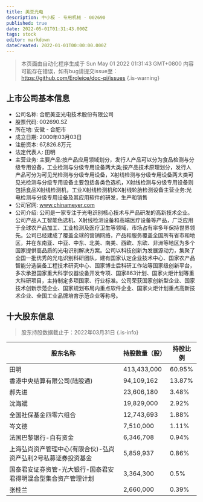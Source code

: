 ```yaml
---
title: 美亚光电
description: 中小板 - 专用机械 - 002690
published: true
date: 2022-05-01T01:31:43.000Z
tags: stock
editor: markdown
dateCreated: 2022-01-01T00:00:00.000Z
---
```


> 本页面由自动化程序生成于 Sun May 01 2022 01:31:43 GMT+0800
> 内容可能存在错误，如有bug请提交issue至：https://github.com/Eroleice/doc-pi/issues
{.is-warning}

## 上市公司基本信息
- 公司名称: 合肥美亚光电技术股份有限公司
- 股票代码: 002690.SZ
- 所在地: 安徽 - 合肥市
- 成立日期: 2000年03月03日
- 注册资本: 67,826.8万元
- 法定代表人: 田明
- 主营业务: 主要产品:按产品应用领域划分，发行人产品可以分为食品检测与分级专用设备，工业检测与分级专用设备两大类;按产品技术原理划分，发行人产品可分为可见光检测与分级专用设备，X射线检测与分级专用设备两大类可见光检测与分级专用设备主要包括各类色选机，X射线检测与分级专用设备则包括食品X射线检测机，工业X射线检测机和X射线轮胎检测设备主营业务:光电检测与分级专用设备及其应用软件的研发，生产和销售
- 公司官网: www.chinameyer.com
- 公司介绍: 公司是一家专注于光电识别核心技术与产品研发的高新技术企业。公司产品人工智能色选机、X射线检测设备和高端医疗设备等产品，广泛应用于全球农产品加工、工业检测及医疗卫生等领域，市场占有率多年保持世界领先。公司已经建成了覆盖全球的营销网络，产品和服务覆盖全国所有省市和地区，并在东南亚、中亚、中东、北美、南美、西欧、东欧、非洲等地区为多个国家提供高品质的光电识别解决方案。公司以科技创新为发展源动力，集聚了全国一批优秀的光电识别科研团队，建有国家认定企业技术中心、国家农产品智能分选装备工程技术研究中心、国家博士后科研工作站等国家级创新平台，多次承担国家重大科学仪器设备开发专项、国家863计划、国家火炬计划等重大科研项目，主持制定多项国家、行业标准。公司荣获国家创新型企业、国家技术创新示范企业、国家规划布局内重点软件企业、国家火炬计划重点高新技术企业、全国工业品牌培育示范企业等称号。


## 十大股东信息
> 股东持股数据截止于：2022年03月31日
{.is-info}

| 股东名称 | 持股数量（股） | 持股比例 |
| --- | --- | --- |
| 田明 | 413,433,000 | 60.95% |
| 香港中央结算有限公司(陆股通) | 94,109,162 | 13.87% |
| 郝先进 | 23,606,180 | 3.48% |
| 沈海斌 | 19,829,000 | 2.92% |
| 全国社保基金四零六组合 | 12,743,693 | 1.88% |
| 岑文德 | 7,510,000 | 1.11% |
| 法国巴黎银行-自有资金 | 6,346,708 | 0.94% |
| 上海弘尚资产管理中心(有限合伙)-弘尚资产弘利2号私募证券投资基金 | 5,859,937 | 0.86% |
| 国泰君安证券资管-光大银行-国泰君安君得明混合型集合资产管理计划 | 3,364,300 | 0.5% |
| 张桂兰 | 2,660,000 | 0.39% |




